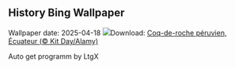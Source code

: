 ## History Bing Wallpaper
Wallpaper date: 2025-04-18
![](https://www.bing.com/th?id=OHR.EcuadorBird_FR-CA4387782439_UHD.jpg&w=1000)Download: [Coq-de-roche péruvien, Écuateur (© Kit Day/Alamy)](https://www.bing.com/th?id=OHR.EcuadorBird_FR-CA4387782439_UHD.jpg)

Auto get programm by LtgX
